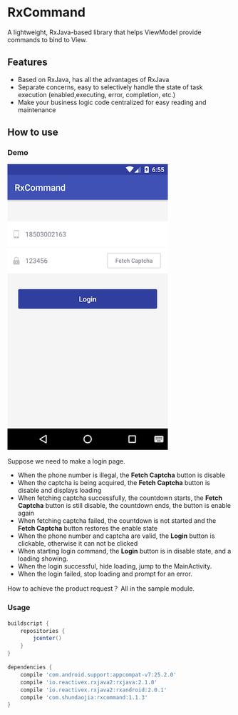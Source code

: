 # RxCommand
A lightweight, RxJava-based library that helps ViewModel provide commands to bind to View.


## Features 

* Based on RxJava, has all the advantages of RxJava
* Separate concerns, easy to selectively handle the state of task execution (enabled,executing, error, completion, etc.)
* Make your business logic code centralized for easy reading and maintenance

## How to use 

### Demo

![login](./screenshot/login.png) 

Suppose we need to make a login page.

* When the phone number is illegal, the **Fetch Captcha** button is disable
* When the captcha is being acquired, the **Fetch Captcha** button is disable and displays loading
* When fetching captcha  successfully, the countdown starts, the **Fetch Captcha** button is still disable, the countdown ends, the button is enable again
* When fetching captcha failed, the countdown is not started and the **Fetch Captcha** button restores the enable state
* When the phone number and captcha are valid, the **Login** button is  clickable, otherwise it can not be clicked
* When starting login command, the **Login** button is in disable state, and a loading showing.
* When the login  successful, hide loading, jump to the MainActivity.
* When the login failed, stop loading and prompt for an error.

How to achieve the product request？ All in the sample module.

### Usage

```gradle
buildscript {
    repositories {
        jcenter()
    }
}
``` 

```gradle
dependencies {
    compile 'com.android.support:appcompat-v7:25.2.0'
    compile 'io.reactivex.rxjava2:rxjava:2.1.0'
    compile 'io.reactivex.rxjava2:rxandroid:2.0.1'
    compile 'com.shundaojia:rxcommand:1.1.3'
}
```
